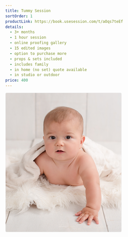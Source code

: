 ```yaml
---
title: Tummy Session
sortOrder: 1
productLink: https://book.usesession.com/t/aOqs7teEf
details:
  - 3+ months
  - 1 hour session
  - online proofing gallery
  - 15 edited images
  - option to purchase more
  - props & sets included
  - includes family
  - in home (no set) quote available
  - in studio or outdoor
price: 400
---
```


![Tummy Session](../../assets/tummyMilestone.png)
